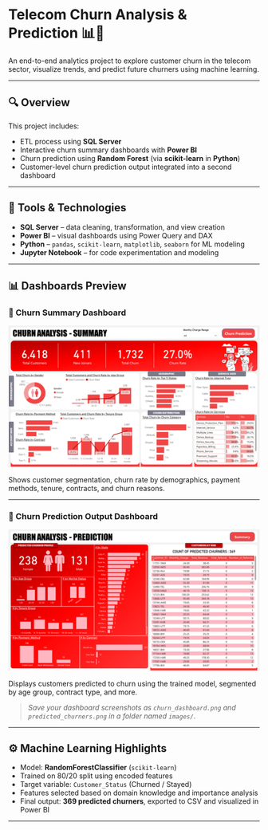 # Telecom Churn Analysis & Prediction 📊🧠

An end-to-end analytics project to explore customer churn in the telecom sector, visualize trends, and predict future churners using machine learning.

---

## 🔍 Overview

This project includes:
- ETL process using **SQL Server**
- Interactive churn summary dashboards with **Power BI**
- Churn prediction using **Random Forest** (via **scikit-learn** in **Python**)
- Customer-level churn prediction output integrated into a second dashboard

---

## 🧰 Tools & Technologies

- **SQL Server** – data cleaning, transformation, and view creation  
- **Power BI** – visual dashboards using Power Query and DAX  
- **Python** – `pandas`, `scikit-learn`, `matplotlib`, `seaborn` for ML modeling  
- **Jupyter Notebook** – for code experimentation and modeling

---

## 📊 Dashboards Preview

### 📌 Churn Summary Dashboard

![Churn Summary Dashboard](images/churn_dashboard.png)

Shows customer segmentation, churn rate by demographics, payment methods, tenure, contracts, and churn reasons.

---

### 🔮 Churn Prediction Output Dashboard

![Churn Prediction Dashboard](images/predicted_churners.png)

Displays customers predicted to churn using the trained model, segmented by age group, contract type, and more.

> _Save your dashboard screenshots as `churn_dashboard.png` and `predicted_churners.png` in a folder named `images/`._

---

## ⚙️ Machine Learning Highlights

- Model: **RandomForestClassifier** (`scikit-learn`)
- Trained on 80/20 split using encoded features
- Target variable: `Customer_Status` (Churned / Stayed)
- Features selected based on domain knowledge and importance analysis
- Final output: **369 predicted churners**, exported to CSV and visualized in Power BI

---
